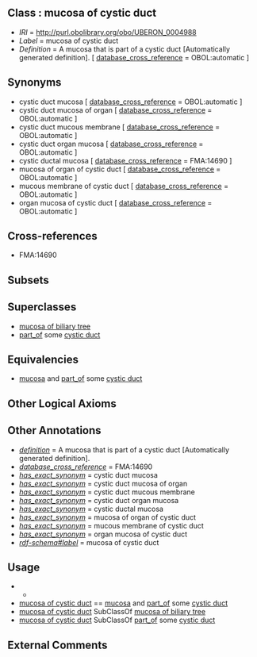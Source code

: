 
## Class : mucosa of cystic duct

 * *IRI* = http://purl.obolibrary.org/obo/UBERON_0004988
 * *Label* = mucosa of cystic duct
 * *Definition* = A mucosa that is part of a cystic duct [Automatically generated definition]. [ [database_cross_reference](../../ef/oboInOwl#hasDbXref.md) = OBOL:automatic ]

## Synonyms

 * cystic duct mucosa [ [database_cross_reference](../../ef/oboInOwl#hasDbXref.md) = OBOL:automatic ]
 * cystic duct mucosa of organ [ [database_cross_reference](../../ef/oboInOwl#hasDbXref.md) = OBOL:automatic ]
 * cystic duct mucous membrane [ [database_cross_reference](../../ef/oboInOwl#hasDbXref.md) = OBOL:automatic ]
 * cystic duct organ mucosa [ [database_cross_reference](../../ef/oboInOwl#hasDbXref.md) = OBOL:automatic ]
 * cystic ductal mucosa [ [database_cross_reference](../../ef/oboInOwl#hasDbXref.md) = FMA:14690 ]
 * mucosa of organ of cystic duct [ [database_cross_reference](../../ef/oboInOwl#hasDbXref.md) = OBOL:automatic ]
 * mucous membrane of cystic duct [ [database_cross_reference](../../ef/oboInOwl#hasDbXref.md) = OBOL:automatic ]
 * organ mucosa of cystic duct [ [database_cross_reference](../../ef/oboInOwl#hasDbXref.md) = OBOL:automatic ]

## Cross-references

 * FMA:14690

## Subsets


## Superclasses

 * [mucosa of biliary tree](../../UBERON/99/UBERON_0004999.md)
 * [part_of](../../BFO/50/BFO_0000050.md) some [cystic duct](../../UBERON/52/UBERON_0001152.md)

## Equivalencies

 * [mucosa](../../UBERON/44/UBERON_0000344.md) and [part_of](../../BFO/50/BFO_0000050.md) some [cystic duct](../../UBERON/52/UBERON_0001152.md)

## Other Logical Axioms


## Other Annotations

 * *[definition](../../IAO/15/IAO_0000115.md)* = A mucosa that is part of a cystic duct [Automatically generated definition].
 * *[database_cross_reference](../../ef/oboInOwl#hasDbXref.md)* = FMA:14690
 * *[has_exact_synonym](../../ym/oboInOwl#hasExactSynonym.md)* = cystic duct mucosa
 * *[has_exact_synonym](../../ym/oboInOwl#hasExactSynonym.md)* = cystic duct mucosa of organ
 * *[has_exact_synonym](../../ym/oboInOwl#hasExactSynonym.md)* = cystic duct mucous membrane
 * *[has_exact_synonym](../../ym/oboInOwl#hasExactSynonym.md)* = cystic duct organ mucosa
 * *[has_exact_synonym](../../ym/oboInOwl#hasExactSynonym.md)* = cystic ductal mucosa
 * *[has_exact_synonym](../../ym/oboInOwl#hasExactSynonym.md)* = mucosa of organ of cystic duct
 * *[has_exact_synonym](../../ym/oboInOwl#hasExactSynonym.md)* = mucous membrane of cystic duct
 * *[has_exact_synonym](../../ym/oboInOwl#hasExactSynonym.md)* = organ mucosa of cystic duct
 * *[rdf-schema#label](../../el/rdf-schema#label.md)* = mucosa of cystic duct

## Usage

 * -
 * [mucosa of cystic duct](../../UBERON/88/UBERON_0004988.md) == [mucosa](../../UBERON/44/UBERON_0000344.md) and [part_of](../../BFO/50/BFO_0000050.md) some [cystic duct](../../UBERON/52/UBERON_0001152.md)
 * [mucosa of cystic duct](../../UBERON/88/UBERON_0004988.md) SubClassOf [mucosa of biliary tree](../../UBERON/99/UBERON_0004999.md)
 * [mucosa of cystic duct](../../UBERON/88/UBERON_0004988.md) SubClassOf [part_of](../../BFO/50/BFO_0000050.md) some [cystic duct](../../UBERON/52/UBERON_0001152.md)

## External Comments

